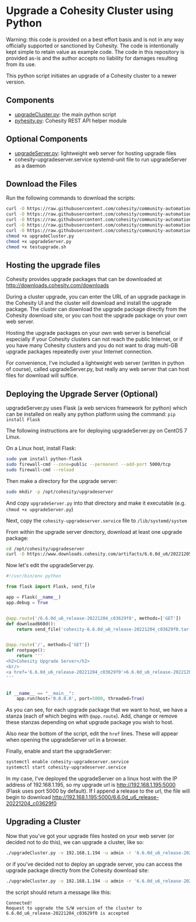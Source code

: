 # Upgrade a Cohesity Cluster using Python

Warning: this code is provided on a best effort basis and is not in any way officially supported or sanctioned by Cohesity. The code is intentionally kept simple to retain value as example code. The code in this repository is provided as-is and the author accepts no liability for damages resulting from its use.

This python script initiates an upgrade of a Cohesity cluster to a newer version.

## Components

* [upgradeCluster.py](https://raw.githubusercontent.com/cohesity/community-automation-samples/main/python/upgradeCluster/upgradeCluster.py): the main python script
* [pyhesity.py](https://raw.githubusercontent.com/cohesity/community-automation-samples/main/python/pyhesity/pyhesity.py): Cohesity REST API helper module

## Optional Components

* [upgradeServer.py](https://raw.githubusercontent.com/cohesity/community-automation-samples/main/python/upgradeCluster/upgradeServer.py): lightweight web server for hosting upgrade files
* cohesity-upgradeserver.service systemd-unit file to run upgradeServer as a daemon

## Download the Files

Run the following commands to download the scripts:

```bash
curl -O https://raw.githubusercontent.com/cohesity/community-automation-samples/main/python/upgradeCluster/upgradeCluster.py
curl -O https://raw.githubusercontent.com/cohesity/community-automation-samples/main/python/pyhesity.py
curl -O https://raw.githubusercontent.com/cohesity/community-automation-samples/main/python/upgradeCluster/upgradeServer.py
curl -O https://raw.githubusercontent.com/cohesity/community-automation-samples/main/python/upgradeCluster/cohesity-upgradeserver.service
curl -O https://raw.githubusercontent.com/cohesity/community-automation-samples/main/python/upgradeCluster/testupgrade.sh
chmod +x upgradeCluster.py
chmod +x upgradeServer.py
chmod +x testupgrade.sh
```

## Hosting the upgrade files

Cohesity provides upgrade packages that can be downloaded at <http://downloads.cohesity.com/downloads>

During a cluster upgrade, you can enter the URL of an upgrade package in the Cohesity UI and the cluster will download and install the upgrade package. The cluster can download the upgrade package directly from the Cohesity download site, or you can host the upgrade package on your own web server.

Hosting the upgrade packages on your own web server is beneficial especially if your Cohesity clusters can not reach the public Internet, or if you have many Cohesity clusters and you do not want to drag multi-GB upgrade packages repeatedly over your Internet connection.

For convenience, I've included a lightweight web server (written in python of course), called upgradeServer.py, but really any web server that can host files for download will suffice.

## Deploying the Upgrade Server (Optional)

upgradeServer.py uses Flask (a web services framework for python) which can be installed on really any python platform using the command: `pip install Flask`

The following instructions are for deploying upgradeServer.py on CentOS 7 Linux.

On a Linux host, install Flask:

```bash
sudo yum install python-flask
sudo firewall-cmd --zone=public --permanent --add-port 5000/tcp
sudo firewall-cmd --reload
```

Then make a directory for the upgrade server:

```bash
sudo mkdir -p /opt/cohesity/upgradeserver
```

And copy `upgradeServer.py` into that directory and make it executable (e.g. `chmod +x upgradeServer.py`)

Next, copy the `cohesity-upgradeserver.service` file to `/lib/systemd/system`

From within the upgrade server directory, download at least one upgrade package:

```bash
cd /opt/cohesity/upgradeserver
curl -O https://www.downloads.cohesity.com/artifacts/6.6.0d_u6/20221205-020056/release_full/tar/cohesity-6.6.0d_u6_release-20221204_c03629f0.tar.gz
```

Now let's edit the upgradeServer.py.

```python
#!/usr/bin/env python

from flask import Flask, send_file

app = Flask(__name__)
app.debug = True


@app.route('/6.6.0d_u6_release-20221204_c03629f0', methods=['GET'])
def download660d():
    return send_file('cohesity-6.6.0d_u6_release-20221204_c03629f0.tar.gz', as_attachment=True)


@app.route('/', methods=['GET'])
def rootpage():
    return '''
<h2>Cohesity Upgrade Server</h2>
<br/>
<a href='6.6.0d_u6_release-20221204_c03629f0'>6.6.0d_u6_release-20221204_c03629f0</a><br/>
'''


if __name__ == "__main__":
    app.run(host='0.0.0.0', port=5000, threaded=True)
```

As you can see, for each upgrade package that we want to host, we have a stanza (each of which begins with `@app.route`). Add, change or remove these stanzas depending on what upgrade package you wish to host.

Also near the bottom of the script, edit the `href` lines. These will appear when opening the upgradeServer url in a browser.

Finally, enable and start the upgradeServer:

```bash
systemctl enable cohesity-upgradeserver.service
systemctl start cohesity-upgradeserver.service
```

In my case, I've deployed the upgradeServer on a linux host with the IP address of 192.168.1.195, so my upgrade url is <http://192.168.1.195:5000> (Flask uses port 5000 by default). If I append a release to the url, the file will begin to download <http://192.168.1.195:5000/6.6.0d_u6_release-20221204_c03629f0>

## Upgrading a Cluster

Now that you've got your upgrade files hosted on your web server (or decided not to do this), we can upgrade a cluster, like so:

```bash
./upgradeCluster.py -v 192.168.1.194 -u admin -r '6.6.0d_u6_release-20221204_c03629f0' -url 'http://192.168.1.195:5000/6.6.0d_u6_release-20221204_c03629f0'
```

or if you've decided not to deploy an upgrade server, you can access the upgrade package directly from the Cohesity download site:

```bash
./upgradeCluster.py -v 192.168.1.194 -u admin -r '6.6.0d_u6_release-20221204_c03629f0' -url 'https://www.downloads.cohesity.com/artifacts/6.6.0d_u6/20221205-020056/release_full/tar/cohesity-6.6.0d_u6_release-20221204_c03629f0.tar.gz'
```

the script should return a message like this:

```text
Connected!
Request to upgrade the S/W version of the cluster to 6.6.0d_u6_release-20221204_c03629f0 is accepted
```
